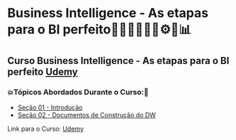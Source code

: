 # Business Intelligence - As etapas para o BI perfeito👩🏻‍💻🤯🤖💽⚙️🎲📊
## Curso Business Intelligence - As etapas para o BI perfeito [Udemy](https://www.udemy.com/course/bi-como-deve-ser/)
### 💥Tópicos Abordados Durante o Curso:🚀
- [Seção 01 - Introdução](https://github.com/romulovieira777/Business_Intelligence_as_Etapas_para_o_BI_Perfeito/tree/main/Secao_01_Introducao)
- [Seção 02 - Documentos de Construção do DW](https://github.com/romulovieira777/Business_Intelligence_as_Etapas_para_o_BI_Perfeito/tree/main/Secao_02_Documentos_de_Construcao_do_DW)
  
Link para o Curso: [Udemy](https://www.udemy.com/course/bi-como-deve-ser/)
